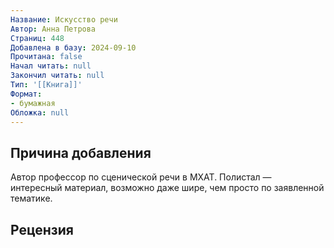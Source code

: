 ```yaml
---
Название: Искусство речи
Автор: Анна Петрова
Страниц: 448
Добавлена в базу: 2024-09-10
Прочитана: false
Начал читать: null
Закончил читать: null
Тип: '[[Книга]]'
Формат:
- бумажная
Обложка: null
---
```

## Причина добавления

Автор профессор по сценической речи в МХАТ. Полистал — интересный материал, возможно даже шире, чем просто по заявленной тематике.

## Рецензия